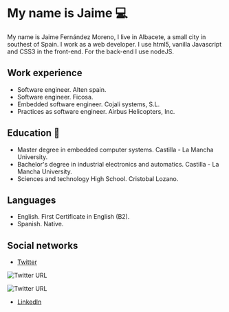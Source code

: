 # My name is Jaime :computer:

My name is Jaime Fernández Moreno, I live in Albacete, a small city in southest of Spain.
I work as a web developer. I use html5, vanilla Javascript and CSS3 in the front-end.
For the back-end I use nodeJS.

## Work experience
- Software engineer. Alten spain.
- Software engineer. Ficosa.
- Embedded software engineer. Cojali systems, S.L.
- Practices as software engineer. Airbus Helicopters, Inc.

## Education :book:
- Master degree in embedded computer systems. Castilla - La Mancha University.
- Bachelor's degree in industrial electronics and automatics. Castilla - La Mancha University.
- Sciences and technology High School. Cristobal Lozano.

## Languages 
- English. First Certificate in English (B2).
- Spanish. Native.

## Social networks
- [Twitter](https://twitter.com/jaimef14m)

<img alt="Twitter URL" src="https://img.shields.io/twitter/url?style=social&url=https%3A%2F%2Ftwitter.com%2Fjaimef14m">

![Twitter URL](https://img.shields.io/twitter/url?label=%40jaimef14m&style=social&url=https%3A%2F%2Ftwitter.com%2Fjaimef14m)

- [LinkedIn](https://www.linkedin.com/in/jaime-fernandez-moreno/)



<!--
**jaimefm14/jaimefm14** is a ✨ _special_ ✨ repository because its `README.md` (this file) appears on your GitHub profile.

Here are some ideas to get you started:

- 🔭 I’m currently working on ...
- 🌱 I’m currently learning ...
- 👯 I’m looking to collaborate on ...
- 🤔 I’m looking for help with ...
- 💬 Ask me about ...
- 📫 How to reach me: ...
- 😄 Pronouns: ...
- ⚡ Fun fact: ...
-->
